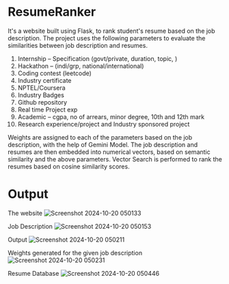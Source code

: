 # ResumeRanker

It's a website built using Flask, to rank student's resume based on the job description. The project uses the following parameters to evaluate the similarities between job description and resumes.

1.	Internship – Specification (govt/private, duration, topic, )
2.	Hackathon – (indi/grp, national/international)
3.	Coding contest (leetcode)
4.	Industry certificate
5.	NPTEL/Coursera
6.	Industry Badges
7.	Github repository
8.	Real time Project exp
9.	Academic – cgpa, no of arrears, minor degree, 10th and 12th mark
10.	Research experience/project and Industry sponsored project

Weights are assigned to each of the parameters based on the job description, with the help of Gemini Model.
The job description and resumes are then embedded into numerical vectors, based on semantic similarity and the above parameters.
Vector Search is performed to rank the resumes based on cosine similarity scores.

# Output

The website
![Screenshot 2024-10-20 050133](https://github.com/user-attachments/assets/452145c7-f27e-4807-a455-523fec0ccb48)

Job Description
![Screenshot 2024-10-20 050153](https://github.com/user-attachments/assets/84e4f797-b39d-4b2f-85b0-71db9939e640)

Output
![Screenshot 2024-10-20 050211](https://github.com/user-attachments/assets/8716fcf9-40a8-4e95-8139-558f514ba694)

Weights generated for the given job description
![Screenshot 2024-10-20 050231](https://github.com/user-attachments/assets/1b49e1f1-7822-4e3e-b508-5ac1d3f3e207)

Resume Database
![Screenshot 2024-10-20 050446](https://github.com/user-attachments/assets/e1a95813-9c3e-4c02-bed5-757f3e1ecaf4)
